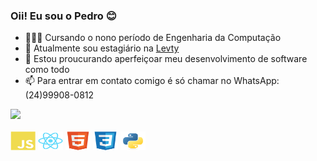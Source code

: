 ### Oii! Eu sou o Pedro 😊

- 👨🏼‍💻 Cursando o nono período de Engenharia da Computação
- 🔭 Atualmente sou estagiário na [Levty](https://www.linkedin.com/company/levty)
- 🌱 Estou proucurando aperfeiçoar meu desenvolvimento de software como todo
- 📫 Para entrar em contato comigo é só chamar no WhatsApp: (24)99908-0812

<div>
  <a href="https://github.com/Piccichelli">
  <img width = "50%" src="https://github-readme-stats.vercel.app/api?username=Piccichelli&show_icons=true&theme=dark&include_all_commits=true&count_private=true"/>
  </a>
</div>

<div style="display: inline_block"><br>
  <img align="center" alt="Pedro-Js" height="30" width="40" src="https://raw.githubusercontent.com/devicons/devicon/master/icons/javascript/javascript-plain.svg">
  <img align="center" alt="Pedro-React" height="30" width="40" src="https://raw.githubusercontent.com/devicons/devicon/master/icons/react/react-original.svg">
  <img align="center" alt="Pedro-HTML" height="30" width="40" src="https://raw.githubusercontent.com/devicons/devicon/master/icons/html5/html5-original.svg">
  <img align="center" alt="Pedro-CSS" height="30" width="40" src="https://raw.githubusercontent.com/devicons/devicon/master/icons/css3/css3-original.svg">
  <img align="center" alt="Pedro-Python" height="30" width="40" src="https://raw.githubusercontent.com/devicons/devicon/master/icons/python/python-original.svg">
</div>
